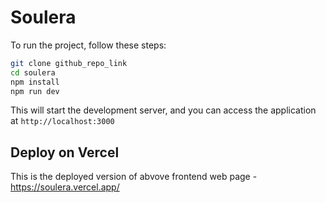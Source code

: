 # Soulera

To run the project, follow these steps:

```bash
git clone github_repo_link
cd soulera
npm install
npm run dev
```

This will start the development server, and you can access the application at `http://localhost:3000`


## Deploy on Vercel

This is the deployed version of abvove frontend web page - https://soulera.vercel.app/

